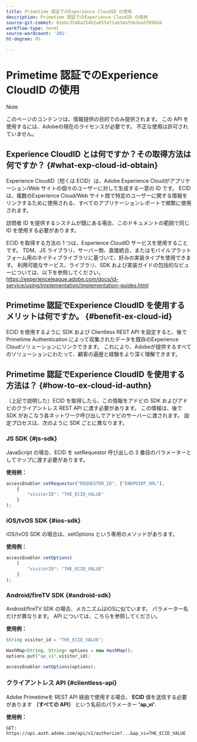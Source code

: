 ```yaml
---
title: Primetime 認証でのExperience CloudID の使用
description: Primetime 認証でのExperience CloudID の使用
source-git-commit: 02ebc3548a254b2a6554f1ab34afbb3ea5f09bb8
workflow-type: tm+mt
source-wordcount: '391'
ht-degree: 0%

---
```


# Primetime 認証でのExperience CloudID の使用

>[!NOTE]
>
>このページのコンテンツは、情報提供の目的でのみ提供されます。 この API を使用するには、Adobeの現在のライセンスが必要です。 不正な使用は許可されていません。

## Experience CloudID とは何ですか？その取得方法は何ですか？ {#what-exp-cloud-id-obtain}

Experience CloudID（短くは ECID）は、Adobe Experience Cloudがアプリケーション/Web サイトの個々のユーザーに対して生成する一意の ID です。 ECID は、複数のExperience Cloud/Web サイト間で特定のユーザーに関する情報をリンクするために使用される、すべてのアプリケーションレポートで頻繁に使用されます。

訪問者 ID を提供するシステムが既にある場合、このドキュメントの範囲で同じ ID を使用する必要があります。

ECID を取得する方法の 1 つは、Experience CloudID サービスを使用することです。 TDM、JS ライブラリ、サーバー側、直接統合、またはモバイルプラットフォーム用のネイティブライブラリに基づいて、好みの実装タイプを使用できます。 利用可能なサービス、ライブラリ、SDK および実装ガイドの包括的なビューについては、以下を参照してください。 <https://experienceleague.adobe.com/docs/id-service/using/implementation/implementation-guides.html>

## Primetime 認証でExperience CloudID を使用するメリットは何ですか。 {#benefit-ex-cloud-id}

ECID を使用するように SDK および Clientless REST API を設定すると、後で Primetime Authentication によって収集されたデータを既存のExperience Cloudソリューションにリンクできます。 これにより、Adobeが提供するすべてのソリューションにわたって、顧客の遍歴と経験をより深く理解できます。

## Primetime 認証でExperience CloudID を使用する方法は？ {#how-to-ex-cloud-id-authn}

（上記で説明した）ECID を取得したら、この情報をアドビの SDK およびアドビのクライアントレス REST API に渡す必要があります。 この情報は、後で SDK がおこなう各ネットワーク呼び出しでアドビのサーバーに渡されます。 設定プロセスは、次のように SDK ごとに異なります。

### JS SDK {#js-sdk}

JavaScript の場合、ECID を setRequestor 呼び出しの 3 番目のパラメーターとしてマップに渡す必要があります。

**使用例：**

```JavaScript
accessEnabler.setRequestor("REQUESTOR_ID", ["ENDPOINT_URL"],
    {
        "visitorID": "THE_ECID_VALUE"
    }
);
```

### iOS/tvOS SDK {#ios-sdk}

iOS/tvOS SDK の場合は、setOptions という専用のメソッドがあります。

**使用例：**

```JavaScript
accessEnabler.setOptions(
    [
        "visitorID": "THE_ECID_VALUE"
    ]
);
```

### Android/fireTV SDK {#android-sdk}

Android/fireTV SDK の場合、メカニズムはiOSに似ています。 パラメーター名だけが異なります。 API については、こちらを参照してください。

**使用例：**

```JavaScript
String visitor_id = "THE_ECID_VALUE";

HashMap<String, String> options = new HashMap();
options.put("ap_vi",visitor_id);

accessEnabler.setOptions(options);
```

### クライアントレス API {#clientless-api}

Adobe Primetimeを REST API 経由で使用する場合、 **ECID** 値を送信する必要があります **（すべての API）** という名前のパラメーター **&#39;ap_vi&#39;**.

**使用例：**

`GET: https://api.auth.adobe.com/api/v1/authorize?...&ap_vi=THE_ECID_VALUE`

